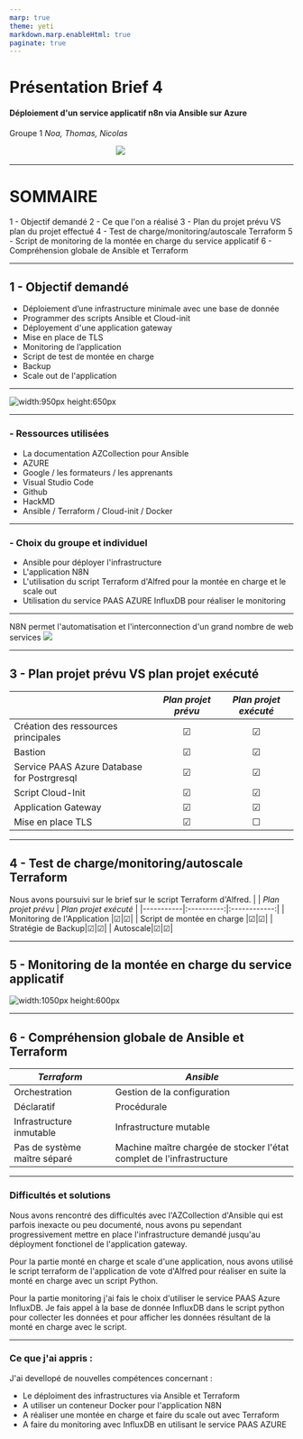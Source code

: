```yaml
---
marp: true
theme: yeti
markdown.marp.enableHtml: true
paginate: true
---
```

<!-- backgroundImage: "linear-gradient(to bottom,aqua, #1100)" -->

<!--
_color: black
-->

# Présentation Brief 4
#### Déploiement d'un service applicatif n8n via Ansible sur Azure
Groupe 1
*Noa, Thomas, Nicolas*  

&nbsp;&nbsp;&nbsp;&nbsp;&nbsp;&nbsp;&nbsp;&nbsp;&nbsp;&nbsp;&nbsp;&nbsp;&nbsp;&nbsp;&nbsp;&nbsp;&nbsp;&nbsp;&nbsp;&nbsp;&nbsp;&nbsp;&nbsp;&nbsp;&nbsp;&nbsp;&nbsp;&nbsp;&nbsp;&nbsp;&nbsp;&nbsp;&nbsp;&nbsp;&nbsp;&nbsp;&nbsp;&nbsp;&nbsp;&nbsp;&nbsp;&nbsp;&nbsp;&nbsp;&nbsp;&nbsp;&nbsp;&nbsp;![](https://i.imgur.com/mwPaEBL.png)


<!-- paginate: false -->

---
# SOMMAIRE  
1 - Objectif demandé
2 - Ce que l'on a réalisé
3 - Plan du projet prévu VS plan du projet effectué
4 - Test de charge/monitoring/autoscale Terraform
5 - Script de monitoring de la montée en charge du service applicatif
6 - Compréhension globale de Ansible et Terraform

<!-- paginate: true -->
<!--
_color: black
-->
---
## 1 - Objectif demandé

* Déploiement d’une infrastructure minimale avec une base de donnée
* Programmer des scripts Ansible et Cloud-init
* Déployement d'une application gateway
* Mise en place de TLS
* Monitoring de l’application
* Script de test de montée en charge
* Backup
* Scale out de l'application

---
![width:950px height:650px](https://i.imgur.com/Bjll6gz.png)



<!--
_color: black
-->
---
### - Ressources utilisées  
* La documentation AZCollection pour Ansible
* AZURE
* Google / les formateurs / les apprenants
* Visual Studio Code
* Github
* HackMD
* Ansible / Terraform / Cloud-init / Docker

<!--
_color: black
-->
---
###  - Choix du groupe et individuel
* Ansible pour déployer l'infrastructure
* L'application N8N
* L'utilisation du script Terraform d'Alfred pour la montée en charge et le scale out
* Utilisation du service PAAS AZURE InfluxDB pour réaliser le monitoring

<!--
_color: black
-->
--- 
N8N permet l'automatisation et l'interconnection d'un grand nombre de web services
![](https://i.imgur.com/PsJAzA4.png) 


<!--

_color: black
-->
--- 
## 3 - Plan projet prévu VS plan projet exécuté 
|  | *Plan projet prévu* | *Plan projet exécuté* |
|-----------|:----------:|:------------:|
| Création des ressources principales|&#9745;|&#9745;|
| Bastion |&#9745;|&#9745;|
| Service PAAS Azure Database for Postrgresql |&#9745;|&#9745;|
| Script Cloud-Init |&#9745;|&#9745;|
| Application Gateway  |&#9745;|&#9745;|
| Mise en place TLS|&#9745;|&#9744;| 

<!--
_color: black
-->

---
## 4 - Test de charge/monitoring/autoscale Terraform
Nous avons poursuivi sur le brief sur le script Terraform d'Alfred.
|  | *Plan projet prévu* | *Plan projet exécuté* |
|-----------|:----------:|:------------:|
| Monitoring de l'Application |&#9745;|&#9745;|
| Script de montée en charge |&#9745;|&#9745;|
| Stratégie de Backup|&#9745;|&#9745;|
| Autoscale|&#9745;|&#9745;|
<!--
_color: black
-->
---
## 5 - Monitoring de la montée en charge du service applicatif
![width:1050px height:600px](https://i.imgur.com/xuCA6Te.png)
<!--
_color: black
-->

---
## 6 - Compréhension globale de Ansible et Terraform
| *Terraform* | *Ansible* |
|----------------|----------|
| Orchestration | Gestion de la configuration|
| Déclaratif | Procédurale|
| Infrastructure inmutable|Infrastructure mutable |
| Pas de système maître séparé|Machine maître chargée de stocker l'état complet de l'infrastructure|

<!--
_color: black
-->

---
### Difficultés et solutions
Nous avons rencontré des difficultés avec l'AZCollection d'Ansible qui est parfois inexacte ou peu documenté, nous avons pu sependant progressivement mettre en place l'infrastructure demandé jusqu'au déployment fonctionel de l'application gateway.

Pour la partie monté en charge et scale d'une application, nous avons utilisé le script terraform de l'application de vote d'Alfred pour réaliser en suite la monté en charge avec un script Python.

Pour la partie monitoring j'ai fais le choix d'utiliser le service PAAS Azure InfluxDB. Je fais appel à la base de donnée InfluxDB dans le script python pour collecter les données et pour afficher les données résultant de la monté en charge avec le script. 


<!--
_color: black
-->
---
### Ce que j'ai appris :
J'ai devellopé de nouvelles compétences concernant : 
* Le déploiment des infrastructures via Ansible et Terraform
* A utiliser un conteneur Docker pour l'application N8N
* A réaliser une montée en charge et faire du scale out avec Terraform
* A faire du monitoring avec InfluxDB en utilisant le service PAAS AZURE
